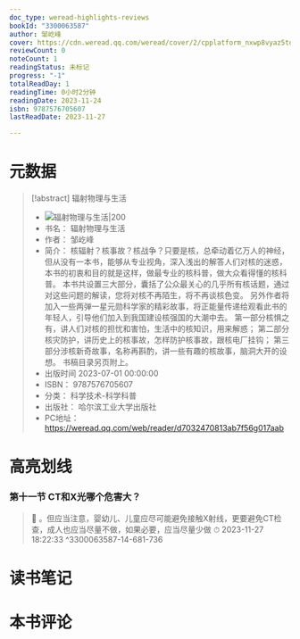 ```yaml
---
doc_type: weread-highlights-reviews
bookId: "3300063587"
author: 邹屹峰
cover: https://cdn.weread.qq.com/weread/cover/2/cpplatform_nxwp8vyaz5tq1v9dhg5vxv/t7_cpplatform_nxwp8vyaz5tq1v9dhg5vxv1688717269.jpg
reviewCount: 0
noteCount: 1
readingStatus: 未标记
progress: "-1"
totalReadDay: 1
readingTime: 0小时2分钟
readingDate: 2023-11-24
isbn: 9787576705607
lastReadDate: 2023-11-27

---
```

# 元数据
> [!abstract] 辐射物理与生活
> - ![ 辐射物理与生活|200](https://cdn.weread.qq.com/weread/cover/2/cpplatform_nxwp8vyaz5tq1v9dhg5vxv/t7_cpplatform_nxwp8vyaz5tq1v9dhg5vxv1688717269.jpg)
> - 书名： 辐射物理与生活
> - 作者： 邹屹峰
> - 简介： 核辐射？核事故？核战争？只要是核，总牵动着亿万人的神经，但从没有一本书，能够从专业视角，深入浅出的解答人们对核的迷惑，本书的初衷和目的就是这样，做最专业的核科普，做大众看得懂的核科普。
本书共设置三大部分，囊括了公众最关心的几乎所有核话题，通过对这些问题的解读，您将对核不再陌生，将不再谈核色变。
另外作者将加入一些两弹一星元勋科学家的精彩故事，将正能量传递给观看此书的年轻人，引导他们加入到我国建设核强国的大潮中去。
第一部分核惧之有，讲人们对核的担忧和害怕，生活中的核知识，用来解惑；
第二部分核灾防护，讲历史上的核事故，怎样防护核事故，跟核电厂挂钩；
第三部分涉核新奇故事，名称再斟酌，讲一些有趣的核故事，脑洞大开的设想。
书稿目录另页附上。
> - 出版时间 2023-07-01 00:00:00
> - ISBN： 9787576705607
> - 分类： 科学技术-科学科普
> - 出版社： 哈尔滨工业大学出版社
> - PC地址：https://weread.qq.com/web/reader/d7032470813ab7f56g017aab

# 高亮划线

### 第十一节 CT和X光哪个危害大？

> 📌 。但应当注意，婴幼儿、儿童应尽可能避免接触X射线，更要避免CT检查，成人也应当尽量不做，如果必要，应当尽量少做 
> ⏱ 2023-11-27 18:22:33 ^3300063587-14-681-736

# 读书笔记

# 本书评论
